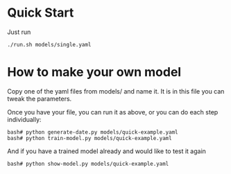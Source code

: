 # Quick Start

Just run

    ./run.sh models/single.yaml

# How to make your own model

Copy one of the yaml files from models/ and name it. It is in this file you can tweak the parameters.

Once you have your file, you can run it as above, or you can do each step individually:

    bash# python generate-date.py models/quick-example.yaml
    bash# python train-model.py models/quick-example.yaml

And if you have a trained model already and would like to test it again

    bash# python show-model.py models/quick-example.yaml
